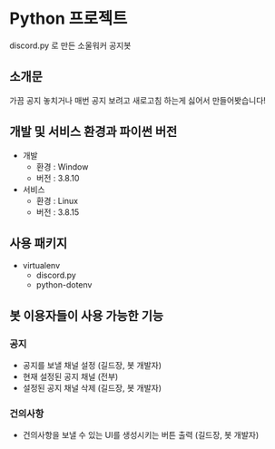 # Python 프로젝트
discord.py 로 만든 소울워커 공지봇

## 소개문
가끔 공지 놓치거나 매번 공지 보려고 새로고침 하는게 싫어서 만들어봣습니다!

## 개발 및 서비스 환경과 파이썬 버전
 - 개발
   - 환경 : Window
   - 버전 : 3.8.10
 - 서비스
   - 환경 : Linux
   - 버전 : 3.8.15

## 사용 패키지
 - virtualenv
   - discord.py
   - python-dotenv

## 봇 이용자들이 사용 가능한 기능
### 공지
 - 공지를 보낼 채널 설정 (길드장, 봇 개발자)
 - 현재 설정된 공지 채널 (전부)
 - 설정된 공지 채널 삭제 (길드장, 봇 개발자)
### 건의사항
 - 건의사항을 보낼 수 있는 UI를 생성시키는 버튼 출력 (길드장, 봇 개발자)
